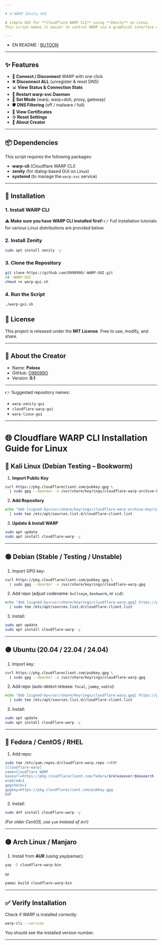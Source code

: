 ```yaml
---

# 🌐 WARP Zenity GUI

A simple GUI for **Cloudflare WARP CLI** using **Zenity** on Linux.
This script makes it easier to control WARP via a graphical interface without typing commands in the terminal.

---
```


* EN README : [BUTOON](https://github.com/O99099O/-WARP-GUI/blob/main/README_EN.md)

---
## ✨ Features

* 🔌 **Connect / Disconnect** WARP with one click
* ❌ **Disconnect ALL** (unregister & reset DNS)
* 📊 **View Status & Connection Stats**
* 🔄 **Restart warp-svc Daemon**
* 🔐 **Set Mode** (warp, warp+doh, proxy, gateway)
* 🛡️ **DNS Filtering** (off / malware / full)
* 📜 **View Certificates**
* ⚙️ **Reset Settings**
* 👤 **About Creator**

---

## 📦 Dependencies

This script requires the following packages:

* **warp-cli** (Cloudflare WARP CLI)
* **zenity** (for dialog-based GUI on Linux)
* **systemd** (to manage the `warp-svc` service)

---

## 🚀 Installation

### 1. Install WARP CLI

⚠️ **Make sure you have WARP CLI installed first!**
👉 Full installation tutorials for various Linux distributions are provided below.

### 2. Install Zenity

```bash
sudo apt install zenity -y
```

### 3. Clone the Repository

```bash
git clone https://github.com/O99099O/-WARP-GUI.git
cd -WARP-GUI
chmod +x warp-gui.sh
```

### 4. Run the Script

```bash
./warp-gui.sh
```
## 📜 License

This project is released under the **MIT License**.
Free to use, modify, and share.

---

## 👤 About the Creator

* Name: **Poloss**
* GitHub: [O99099O](https://github.com/O99099O)
* Version: **0.1**

---

👉 Suggested repository names:

* `warp-zenity-gui`
* `cloudflare-warp-gui`
* `warp-linux-gui`

---

# 🌐 Cloudflare WARP CLI Installation Guide for Linux

## 🔴 Kali Linux (Debian Testing – Bookworm)

1. **Import Public Key**

```bash
curl https://pkg.cloudflareclient.com/pubkey.gpg \
  | sudo gpg --dearmor -o /usr/share/keyrings/cloudflare-warp-archive-keyring.gpg
```

2. **Add Repository**

```bash
echo "deb [signed-by=/usr/share/keyrings/cloudflare-warp-archive-keyring.gpg] https://pkg.cloudflareclient.com/ bookworm main" \
  | sudo tee /etc/apt/sources.list.d/cloudflare-client.list
```

3. **Update & Install WARP**

```bash
sudo apt update
sudo apt install cloudflare-warp -y
```

---

## 🟢 Debian (Stable / Testing / Unstable)

1. Import GPG key:

```bash
curl https://pkg.cloudflareclient.com/pubkey.gpg \
  | sudo gpg --dearmor -o /usr/share/keyrings/cloudflare-warp.gpg
```

2. Add repo (adjust codename: `bullseye`, `bookworm`, or `sid`):

```bash
echo "deb [signed-by=/usr/share/keyrings/cloudflare-warp.gpg] https://pkg.cloudflareclient.com/ $(lsb_release -cs) main" \
  | sudo tee /etc/apt/sources.list.d/cloudflare-client.list
```

3. Install:

```bash
sudo apt update
sudo apt install cloudflare-warp -y
```

---

## 🟣 Ubuntu (20.04 / 22.04 / 24.04)

1. Import key:

```bash
curl https://pkg.cloudflareclient.com/pubkey.gpg \
  | sudo gpg --dearmor -o /usr/share/keyrings/cloudflare-warp.gpg
```

2. Add repo (auto-detect release: `focal`, `jammy`, `noble`):

```bash
echo "deb [signed-by=/usr/share/keyrings/cloudflare-warp.gpg] https://pkg.cloudflareclient.com/ $(lsb_release -cs) main" \
  | sudo tee /etc/apt/sources.list.d/cloudflare-client.list
```

3. Install:

```bash
sudo apt update
sudo apt install cloudflare-warp -y
```

---

## 🔵 Fedora / CentOS / RHEL

1. Add repo:

```bash
sudo tee /etc/yum.repos.d/cloudflare-warp.repo <<EOF
[cloudflare-warp]
name=Cloudflare WARP
baseurl=https://pkg.cloudflareclient.com/fedora/$releasever/$basearch
enabled=1
gpgcheck=1
gpgkey=https://pkg.cloudflareclient.com/pubkey.gpg
EOF
```

2. Install:

```bash
sudo dnf install cloudflare-warp -y
```

*(For older CentOS, use `yum` instead of `dnf`)*

---

## 🟡 Arch Linux / Manjaro

1. Install from **AUR** (using yay/pamac):

```bash
yay -S cloudflare-warp-bin
```

or

```bash
pamac build cloudflare-warp-bin
```

---

## ✅ Verify Installation

Check if WARP is installed correctly:

```bash
warp-cli --version
```

You should see the installed version number.

---
